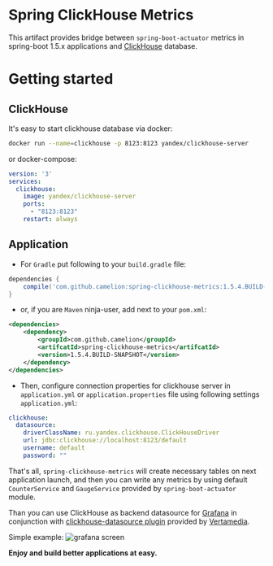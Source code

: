 # Spring ClickHouse Metrics

This artifact provides bridge between `spring-boot-actuator` metrics in spring-boot 1.5.x applications and [ClickHouse](http://clickhouse.yandex) database.

# Getting started
## ClickHouse
It's easy to start clickhouse database via docker:
```bash
docker run --name=clickhouse -p 8123:8123 yandex/clickhouse-server
```
or docker-compose:
```yaml
version: '3'
services: 
  clickhouse:
    image: yandex/clickhouse-server
    ports:
      - "8123:8123"
    restart: always
```

## Application
- For `Gradle` put following to your `build.gradle` file:
```groovy
dependencies {
    compile('com.github.camelion:spring-clickhouse-metrics:1.5.4.BUILD-SNAPSHOT')
}
``` 

 - or, if you are `Maven` ninja-user, add next to your `pom.xml`:
```xml
<dependencies>
    <dependency>
        <groupId>com.github.camelion</groupId>
        <artifcatId>spring-clickhouse-metrics</artifcatId>
        <version>1.5.4.BUILD-SNAPSHOT</version>
    </dependency>
</dependencies>
```

- Then, configure connection properties for clickhouse server in `application.yml` or `application.properties` file using following settings 
`application.yml`:
```yaml
clickhouse:
  datasource:
    driverClassName: ru.yandex.clickhouse.ClickHouseDriver
    url: jdbc:clickhouse://localhost:8123/default
    username: default
    password: ""
```

That's all, `spring-clickhouse-metrics` will create necessary tables on next application launch, and then you can write any metrics by using default `CounterService` and `GaugeService` provided by `spring-boot-actuator` module.

Than you can use ClickHouse as backend datasource for [Grafana](https://grafana.com) in conjunction with [clickhouse-datasource plugin](https://github.com/Vertamedia/clickhouse-grafana) provided by [Vertamedia](https://github.com/Vertamedia).

Simple example:
![grafana screen](https://github.com/Camelion/spring-clickhouse-metrics/blob/master/grafana.jpg)

**Enjoy and build better applications at easy.**